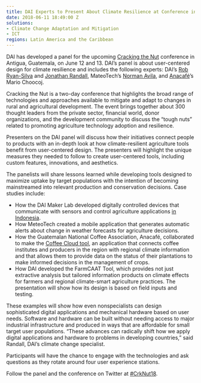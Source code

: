 ```yaml
---
title: DAI Experts to Present About Climate Resilience at Conference in Guatemala
date: 2018-06-11 18:49:00 Z
solutions:
- Climate Change Adaptation and Mitigation
- ICT
regions: Latin America and the Caribbean
---
```


DAI has developed a panel for the upcoming [Cracking the Nut](https://crackingthenutconference.com/) conference in Antigua, Guatemala, on June 12 and 13. DAI’s panel is about user-centered design for climate resilience and includes the following experts: DAI’s [Rob Ryan-Silva](https://www.dai.com/who-we-are/our-team/robert-ryan-silva) and [Jonathan Randall](https://www.dai.com/who-we-are/our-team/jonathan-randall), MateoTech’s [Norman Avila](https://www.linkedin.com/in/neavilag/), and [Anacafé](https://www.anacafe.org/glifos/index.php/P%C3%A1gina_principal)’s Mario Choocoj.  
 
Cracking the Nut is a two-day conference that highlights the broad range of technologies and approaches available to mitigate and adapt to changes in rural and agricultural development. The event brings together about 300 thought leaders from the private sector, financial world, donor organizations, and the development community to discuss the “tough nuts” related to promoting agriculture technology adoption and resilience.

Presenters on the DAI panel will discuss how their initiatives connect people to products with an in-depth look at how climate-resilient agriculture tools benefit from user-centered design. The presenters will highlight the unique measures they needed to follow to create user-centered tools, including custom features, innovations, and aesthetics. 

The panelists will share lessons learned while developing tools designed to maximize uptake by target populations with the intention of becoming mainstreamed into relevant production and conservation decisions. Case studies include:

* How the DAI Maker Lab developed digitally controlled devices that communicate with sensors and control agriculture applications [in Indonesia](https://www.dai.com/our-work/solutions/dai-maker-lab).
* How MeteoTech created a mobile application that generates automatic alerts about change in weather forecasts for agriculture decisions.
* How the Guatemalan National Coffee Association, Anacafé, collaborated to make the [Coffee Cloud tool](http://centroclima.org/coffee-cloud/), an application that connects coffee institutes and producers in the region with regional climate information and that allows them to provide data on the status of their plantations to make informed decisions in the management of crops.
* How DAI developed the FarmCAAT Tool, which provides not just extractive analysis but tailored information products on climate effects for farmers and regional climate-smart agriculture practices. The presentation will show how its design is based on field inputs and testing. 

These examples will show how even nonspecialists can design sophisticated digital applications and mechanical hardware based on user needs. Software and hardware can be built without needing access to major industrial infrastructure and produced in ways that are affordable for small target user populations. “These advances can radically shift how we apply digital applications and hardware to problems in developing countries,” said Randall, DAI’s climate change specialist.

Participants will have the chance to engage with the technologies and ask questions as they rotate around four user experience stations.

Follow the panel and the conference on Twitter at [#CrkNut18](https://twitter.com/hashtag/crknut18?f=tweets&vertical=default&src=hash).
